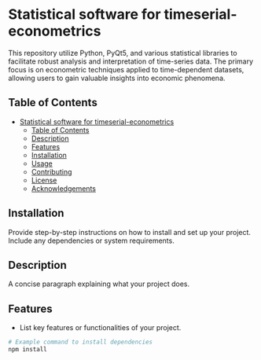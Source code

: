 # Statistical software for timeserial-econometrics

This repository utilize Python, PyQt5, and various statistical libraries to facilitate robust analysis and interpretation of time-series data. The primary focus is on econometric techniques applied to time-dependent datasets, allowing users to gain valuable insights into economic phenomena.

## Table of Contents

- [Statistical software for timeserial-econometrics](#project-name)
  - [Table of Contents](#table-of-contents)
  - [Description](#description)
  - [Features](#features)
  - [Installation](#installation)
  - [Usage](#usage)
  - [Contributing](#contributing)
  - [License](#license)
  - [Acknowledgements](#acknowledgements)

## Installation

Provide step-by-step instructions on how to install and set up your project. Include any dependencies or system requirements.


## Description

A concise paragraph explaining what your project does.

## Features

- List key features or functionalities of your project.


```bash
# Example command to install dependencies
npm install
